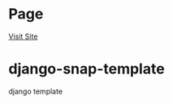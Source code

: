 # Page

[Visit Site](https://seantywork.github.io/0012_django-snap-template)

# django-snap-template

django template